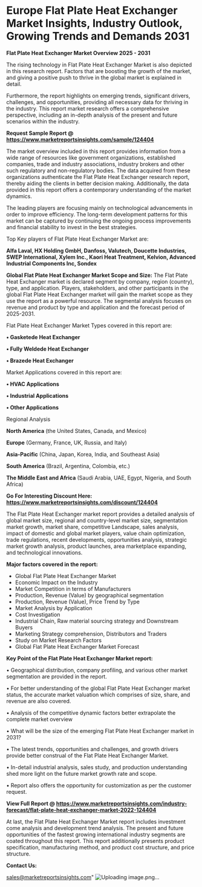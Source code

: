 # Europe Flat Plate Heat Exchanger Market Insights, Industry Outlook, Growing Trends and Demands 2031

<Strong> Flat Plate Heat Exchanger Market Overview 2025 - 2031</strong>

The rising technology in Flat Plate Heat Exchanger Market is also depicted in this research report. Factors that are boosting the growth of the market, and giving a positive push to thrive in the global market is explained in detail.

Furthermore, the report highlights on emerging trends, significant drivers, challenges, and opportunities, providing all necessary data for thriving in the industry. This report market research offers a comprehensive perspective, including an in-depth analysis of the present and future scenarios within the industry.

<strong>Request Sample Report @ <a href=https://www.marketreportsinsights.com/sample/124404>https://www.marketreportsinsights.com/sample/124404</a></strong>

The market overview included in this report provides information from a wide range of resources like government organizations, established companies, trade and industry associations, industry brokers and other such regulatory and non-regulatory bodies. The data acquired from these organizations authenticate the Flat Plate Heat Exchanger research report, thereby aiding the clients in better decision making. Additionally, the data provided in this report offers a contemporary understanding of the market dynamics.

The leading players are focusing mainly on technological advancements in order to improve efficiency. The long-term development patterns for this market can be captured by continuing the ongoing process improvements and financial stability to invest in the best strategies.

Top Key players of Flat Plate Heat Exchanger Market are:

<strong>Alfa Laval, HX Holding GmbH, Danfoss, Valutech, Doucette Industries, SWEP International, Xylem Inc., Kaori Heat Treatment, Kelvion, Advanced Industrial Components Inc, Sondex</strong>

<strong><b>Global Flat Plate Heat Exchanger Market Scope and Size:</b></strong>
The Flat Plate Heat Exchanger market is declared segment by company, region (country), type, and application. Players, stakeholders, and other participants in the global Flat Plate Heat Exchanger market will gain the market scope as they use the report as a powerful resource. The segmental analysis focuses on revenue and product by type and application and the forecast period of 2025-2031.

Flat Plate Heat Exchanger Market Types covered in this report are:

<strong>• Gasketede Heat Exchanger

• Fully Weldede Heat Exchanger

• Brazede Heat Exchanger</strong>

Market Applications covered in this report are:

<strong>• HVAC Applications

• Industrial Applications

• Other Applications</strong> 

Regional Analysis

<strong>North America</strong> (the United States, Canada, and Mexico)

<strong>Europe</strong> (Germany, France, UK, Russia, and Italy)

<strong>Asia-Pacific</strong> (China, Japan, Korea, India, and Southeast Asia)

<strong>South America</strong> (Brazil, Argentina, Colombia, etc.)

<strong>The Middle East and Africa</strong> (Saudi Arabia, UAE, Egypt, Nigeria, and South Africa)

<strong>Go For Interesting Discount Here: <a href=https://www.marketreportsinsights.com/discount/124404>https://www.marketreportsinsights.com/discount/124404</a></strong>

The Flat Plate Heat Exchanger market report provides a detailed analysis of global market size, regional and country-level market size, segmentation market growth, market share, competitive Landscape, sales analysis, impact of domestic and global market players, value chain optimization, trade regulations, recent developments, opportunities analysis, strategic market growth analysis, product launches, area marketplace expanding, and technological innovations.

<strong><b>Major factors covered in the report:</b></strong>
<ul>
  <li>Global Flat Plate Heat Exchanger Market </li>
  <li>Economic Impact on the Industry</li>
  <li>Market Competition in terms of Manufacturers</li>
  <li>Production, Revenue (Value) by geographical segmentation</li>
  <li>Production, Revenue (Value), Price Trend by Type</li>
  <li>Market Analysis by Application</li>
  <li>Cost Investigation</li>
  <li>Industrial Chain, Raw material sourcing strategy and Downstream Buyers</li>
  <li>Marketing Strategy comprehension, Distributors and Traders</li>
  <li>Study on Market Research Factors</li>
  <li>Global Flat Plate Heat Exchanger Market Forecast</li>
</ul>

<strong><b>Key Point of the Flat Plate Heat Exchanger Market report:</b></strong>

• Geographical distribution, company profiling, and various other market segmentation are provided in the report.

• For better understanding of the global Flat Plate Heat Exchanger market status, the accurate market valuation which comprises of size, share, and revenue are also covered.

• Analysis of the competitive dynamic factors better extrapolate the complete market overview

• What will be the size of the emerging Flat Plate Heat Exchanger market in 2031?

• The latest trends, opportunities and challenges, and growth drivers provide better construal of the Flat Plate Heat Exchanger Market.

• In-detail industrial analysis, sales study, and production understanding shed more light on the future market growth rate and scope.

• Report also offers the opportunity for customization as per the customer request.

<strong><b>View Full Report @ <a href=https://www.marketreportsinsights.com/industry-forecast/flat-plate-heat-exchanger-market-2022-124404>https://www.marketreportsinsights.com/industry-forecast/flat-plate-heat-exchanger-market-2022-124404</a></b></strong>


At last, the Flat Plate Heat Exchanger Market report includes investment come analysis and development trend analysis. The present and future opportunities of the fastest growing international industry segments are coated throughout this report. This report additionally presents product specification, manufacturing method, and product cost structure, and price structure.

<strong>Contact Us:</strong>

sales@marketreportsinsights.com"
![Uploading image.png…]()
